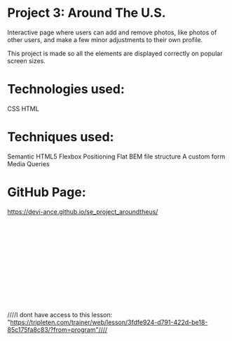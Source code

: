 # Project 3: Around The U.S.

Interactive page where users can add and remove photos, like photos of other users, and make a few minor adjustments to their own profile.

This project is made so all the elements are displayed correctly on popular screen sizes.

# Technologies used:

CSS
HTML

# Techniques used:

Semantic HTML5
Flexbox
Positioning
Flat BEM file structure
A custom form
Media Queries

# GitHub Page:

https://devi-ance.github.io/se_project_aroundtheus/ <br /><br /><br /><br /><br /><br /><br /><br /><br /><br /><br /><br /><br />
























////I dont have access to this lesson: "https://tripleten.com/trainer/web/lesson/3fdfe924-d791-422d-be18-85c175fa8c83/?from=program"////
